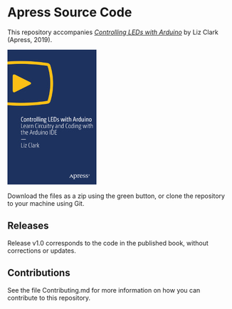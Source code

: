 # Apress Source Code

This repository accompanies [*Controlling LEDs with Arduino*](https://rd.springer.com/video/10.1007/978-1-4842-4883-6) by Liz Clark (Apress, 2019).

[comment]: #cover
![Cover image](9781484248836.jpg)

Download the files as a zip using the green button, or clone the repository to your machine using Git.

## Releases

Release v1.0 corresponds to the code in the published book, without corrections or updates.

## Contributions

See the file Contributing.md for more information on how you can contribute to this repository.
